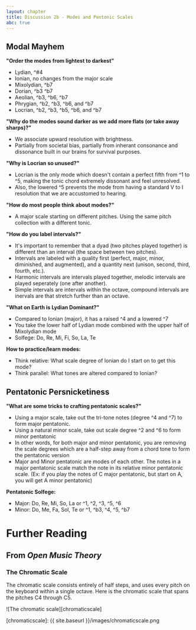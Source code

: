 ```yaml
---
layout: chapter
title: Discussion 2b - Modes and Pentonic Scales
abc: true
---
```



## Modal Mayhem

**"Order the modes from lightest to darkest"**
- Lydian, ^#4
- Ionian, no changes from the major scale
- Mixolydian, ^b7
- Dorian, ^b3 ^b7
- Aeolian, ^b3, ^b6, ^b7
- Phrygian, ^b2, ^b3, ^b6, and ^b7
- Locrian, ^b2, ^b3, ^b5, ^b6, and ^b7

**"Why do the modes sound darker as we add more flats (or take away sharps)?"**
- We associate upward resolution with brightness.
- Partially from societal bias, partially from inherant consonance and dissonance built in our brains for survival purposes.

**"Why is Locrian so unused?"**
- Locrian is the only mode which doesn't contain a perfect fifth from ^1 to ^5, making the tonic chord extremely dissonant and feel unresolved.
- Also, the lowered ^5 prevents the mode from having a standard V to I resolution that we are accustomed to hearing.

**"How do most people think about modes?"**
- A major scale starting on different pitches. Using the same pitch collection with a different tonic.

**"How do you label intervals?"**
- It's important to remember that a dyad (two pitches played together) is different than an interval (the space between two pitches).
- Intervals are labeled with a quality first (perfect, major, minor, diminished, and augmented), and a quantity next (unison, second, third, fourth, etc.).
- Harmonic intervals are intervals played together, melodic intervals are played seperately (one after another).
- Simple intervals are intervals within the octave, compound intervals are inervals are that stretch further than an octave.

**"What on Earth is Lydian Dominant?"**
- Compared to Ionian (major), it has a raised ^4 and a lowered ^7
- You take the lower half of Lydian mode combined with the upper half of Mixolydian mode
- Solfege: Do, Re, Mi, Fi, So, La, Te

**How to practice/learn modes:**
- Think relative: What scale degree of Ionian do I start on to get this mode?
- Think parallel: What tones are altered compared to Ionian?

## Pentatonic Persnicketiness

**"What are some tricks to crafting pentatonic scales?"**
- Using a major scale, take out the tri-tone notes (degree ^4 and ^7) to form major pentatonic.
- Using a natural minor scale, take out scale degree ^2 and ^6 to form minor pentatonic
- In other words, for both major and minor pentatonic, you are removing the scale degrees which are a half-step away from a chord tone to form the pentatonic version
- Major and Minor pentatonic are modes of each other. The notes in a major pentatonic scale match the note in its relative minor pentatonic scale. (Ex: if you play the notes of C major pentatonic, but start on A, you will get A minor pentatonic)

**Pentatonic Solfege:**
- Major: Do, Re, Mi, So, La or ^1, ^2, ^3, ^5, ^6
- Minor: Do, Me, Fa, Sol, Te or ^1, ^b3, ^4, ^5, ^b7


# Further Reading

## From *Open Music Theory*

### The Chromatic Scale ###

The chromatic scale consists entirely of half steps, and uses every pitch on the keyboard within a single octave. Here is the chromatic scale that spans the pitches C4 through C5.

![The chromatic scale][chromaticscale]

[chromaticscale]: {{ site.baseurl }}/images/chromaticscale.png
